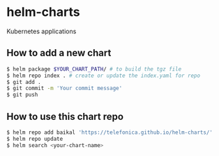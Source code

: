 # helm-charts
Kubernetes applications

## How to add a new chart
```sh
$ helm package $YOUR_CHART_PATH/ # to build the tgz file
$ helm repo index . # create or update the index.yaml for repo
$ git add .
$ git commit -m 'Your commit message'
$ git push
```

## How to use this chart repo
```sh
$ helm repo add baikal 'https://telefonica.github.io/helm-charts/'
$ helm repo update
$ helm search <your-chart-name>
```
